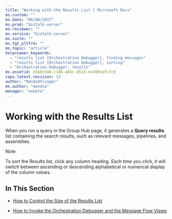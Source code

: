 ```yaml
---
title: "Working with the Results List | Microsoft Docs"
ms.custom: ""
ms.date: "06/08/2017"
ms.prod: "biztalk-server"
ms.reviewer: ""
ms.service: "biztalk-server"
ms.suite: ""
ms.tgt_pltfrm: ""
ms.topic: "article"
helpviewer_keywords: 
  - "results list [Orchestration Debugger], finding messages"
  - "results list [Orchestration Debugger], sorting"
  - "Orchestration Debugger, results"
ms.assetid: d168c5d4-c186-4b5c-851d-ec499cefc7c9
caps.latest.revision: 13
author: "MandiOhlinger"
ms.author: "mandia"
manager: "anneta"
---
```

# Working with the Results List
When you run a query in the Group Hub page, it generates a **Query results** list containing the search results, such as relevant messages, pipelines, and assemblies.  
  
> [!NOTE]
>  To sort the Results list, click any column heading. Each time you click, it will switch between ascending or descending alphabetical or numerical display of the column values.  
  
## In This Section  
  
-   [How to Control the Size of the Results List](../core/how-to-control-the-size-of-the-results-list.md)  
  
-   [How to Invoke the Orchestration Debugger and the Message Flow Views](../core/how-to-invoke-the-orchestration-debugger-and-the-message-flow-views.md)